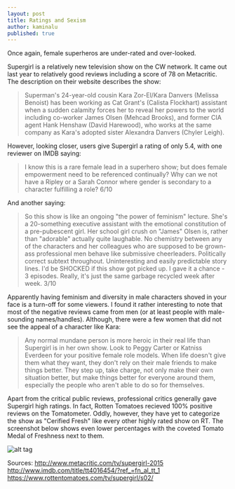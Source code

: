 ```yaml
---
layout: post
title: Ratings and Sexism
author: kaminalu
published: true
---
```


Once again, female superheros are under-rated and over-looked.

Supergirl is a relatively new television show on the CW network.  It came out last year to relatively good reviews including a score of 78 on Metacritic.  The description on their website describes the show:

>Superman's 24-year-old cousin Kara Zor-El/Kara Danvers (Melissa Benoist) has been working as Cat Grant's (Calista Flockhart) assistant when a sudden calamity forces her to reveal her powers to the world including co-worker James Olsen (Mehcad Brooks), and former CIA agent Hank Henshaw (David Harewood), who works at the same company as Kara's adopted sister Alexandra Danvers (Chyler Leigh).

However, looking closer, users give Supergirl a rating of only 5.4, with one reviewer on IMDB  saying:

>I know this is a rare female lead in a superhero show; but does female empowerment need to be referenced continually? Why can we not have a Ripley or a Sarah Connor where gender is secondary to a character fulfilling a role? 6/10

And another saying:

>So this show is like an ongoing "the power of feminism" lecture. She's a 20-something executive assistant with the emotional constitution of a pre-pubescent girl. Her school girl crush on "James" Olsen is, rather than "adorable" actually quite laughable. No chemistry between any of the characters and her colleagues who are supposed to be grown- ass professional men behave like submissive cheerleaders. Politically correct subtext throughout. Uninteresting and easily predictable story lines. I'd be SHOCKED if this show got picked up. I gave it a chance - 3 episodes. Really, it's just the same garbage recycled week after week. 3/10

Apparently having feminism and diversity in male characters shoved in your face is a turn-off for some viewers.  I found it rather interesting to note that most of the negative reviews came from men (or at least people with male-sounding names/handles).  Although, there were a few women that did not see the appeal of a character like Kara:

>Any normal mundane person is more heroic in their real life than Supergirl is in her own show. Look to Peggy Carter or Katniss Everdeen for your positive female role models. When life doesn't give them what they want, they don't rely on their male friends to make things better. They step up, take charge, not only make their own situation better, but make things better for everyone around them, especially the people who aren't able to do so for themselves.

Apart from the critical public reviews, professional critics generally gave Supergirl high ratings.  In fact, Rotten Tomatoes recieved 100% positive reviews on the Tomatometer.  Oddly, however, they have yet to categorize the show as "Cerified Fresh" like every other highly rated show on RT.  The screenshot below shows even lower percentages with the coveted Tomato Medal of Freshness next to them.

![alt tag](libbyh/methods-f16/images/SGRT.png)






Sources:
http://www.metacritic.com/tv/supergirl-2015
http://www.imdb.com/title/tt4016454/?ref_=fn_al_tt_1
https://www.rottentomatoes.com/tv/supergirl/s02/
